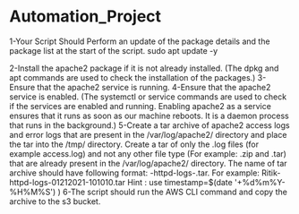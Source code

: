 # Automation_Project

1-Your Script Should 
  Perform an update of the package details and the package list at the start of the script.
  sudo apt update -y
 

2-Install the apache2 package if it is not already installed. (The dpkg and apt commands are used to check the installation of the packages.)
3-Ensure that the apache2 service is running. 
4-Ensure that the apache2 service is enabled. (The systemctl or service commands are used to check if the services are enabled and running. Enabling         apache2 as a service ensures that it runs as soon as our machine reboots. It is a daemon process that runs in the background.)
5-Create a tar archive of apache2 access logs and error logs that are present in the /var/log/apache2/ directory and place the tar into the /tmp/             directory. Create a tar of only the .log files (for example access.log) and not any other file type (For example: .zip and .tar) that are already present   in the /var/log/apache2/ directory. The name of tar archive should have following format:  <your _name>-httpd-logs-<timestamp>.tar. For example: Ritik-     httpd-logs-01212021-101010.tar                                                             Hint : use timestamp=$(date '+%d%m%Y-%H%M%S') )
6-The script should run the AWS CLI command and copy the archive to the s3 bucket. 
 
